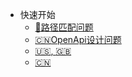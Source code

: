 
* 快速开始
    * [:page_with_curl:路径匹配问题](enterprise/path-matcher.md)
    * [:cn:OpenApi设计问题](enterprise/open-api.md)
    * [:us:, :uk:](/)
    * [:cn:](/zh-cn/)